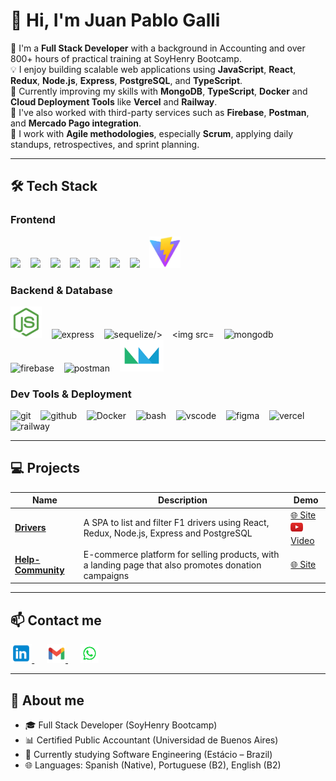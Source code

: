 
# 👋 Hi, I'm Juan Pablo Galli

🎯 I'm a **Full Stack Developer** with a background in Accounting and over 800+ hours of practical training at SoyHenry Bootcamp.  
💡 I enjoy building scalable web applications using **JavaScript**, **React**, **Redux**, **Node.js**, **Express**, **PostgreSQL**, and **TypeScript**.  
🚀 Currently improving my skills with **MongoDB**, **TypeScript**, **Docker** and **Cloud Deployment Tools** like **Vercel** and **Railway**.  
🧾 I've also worked with third-party services such as **Firebase**, **Postman**, and **Mercado Pago integration**.  
🧠 I work with **Agile methodologies**, especially **Scrum**, applying daily standups, retrospectives, and sprint planning.

---

## 🛠️ Tech Stack


### Frontend  
<p align="left">
  <img src="https://cdn.jsdelivr.net/gh/devicons/devicon/icons/html5/html5-original.svg" width="50" />
  &nbsp;&nbsp;
  <img src="https://cdn.jsdelivr.net/gh/devicons/devicon/icons/css3/css3-original.svg" width="50" />
  &nbsp;&nbsp;
  <img src="https://cdn.jsdelivr.net/gh/devicons/devicon/icons/javascript/javascript-original.svg" width="50" />
  &nbsp;&nbsp;
  <img src="https://cdn.jsdelivr.net/gh/devicons/devicon/icons/typescript/typescript-original.svg" width="50" />
  &nbsp;&nbsp;
  <img src="https://cdn.jsdelivr.net/gh/devicons/devicon/icons/react/react-original.svg" width="50" />
  &nbsp;&nbsp;
  <img src="https://cdn.jsdelivr.net/gh/devicons/devicon/icons/redux/redux-original.svg" width="50" />
  &nbsp;&nbsp;
  <img src="https://cdn.jsdelivr.net/gh/devicons/devicon/icons/tailwindcss/tailwindcss-original.svg" width="50" />
  &nbsp;&nbsp;
  <img src="./assets/logo_vite.png" width="50" alt="vite" />
  &nbsp;&nbsp;
</p>

### Backend & Database  
<p align="left">
  <img src="./assets/logo_nodejs.png" width="50" alt="node.js" />
  &nbsp;&nbsp;
  <img src="https://cdn.jsdelivr.net/gh/devicons/devicon/icons/express/express-original.svg" width="50" alt="express"/>
  &nbsp;&nbsp;
  <img src="https://cdn.jsdelivr.net/gh/devicons/devicon/icons/sequelize/sequelize-original.svg" width="50" alt="sequelize/>
  &nbsp;&nbsp;
  <img src="https://cdn.jsdelivr.net/gh/devicons/devicon/icons/postgresql/postgresql-original.svg" width="50" alt="postgresql"/>
  &nbsp;&nbsp;
  <img src="https://cdn.jsdelivr.net/gh/devicons/devicon/icons/mongodb/mongodb-original.svg" width="50" alt="mongodb"/>
  &nbsp;&nbsp;
  <img src="https://cdn.jsdelivr.net/gh/devicons/devicon/icons/firebase/firebase-plain.svg" width="50" alt="firebase"/>
  &nbsp;&nbsp;
  <img src="https://cdn.jsdelivr.net/gh/devicons/devicon/icons/postman/postman-original.svg" width="50" alt="postman"/>
  &nbsp;&nbsp;
  <img src="./assets/logo_nodemailer.png" width="70" alt="Nodemailer" />
  &nbsp;&nbsp;
</p>

### Dev Tools & Deployment  
<p align="left">
  <img src="https://cdn.jsdelivr.net/gh/devicons/devicon/icons/git/git-original.svg" width="50" alt="git"/>
  &nbsp;&nbsp;
  <img src="https://cdn.jsdelivr.net/gh/devicons/devicon/icons/github/github-original.svg" width="50" alt="github"/>
  &nbsp;&nbsp;
  <img src="https://cdn-icons-png.flaticon.com/512/5969/5969059.png" width="50" alt="Docker" />
  &nbsp;&nbsp;
  <img src="https://cdn.jsdelivr.net/gh/devicons/devicon/icons/bash/bash-original.svg" width="50" alt="bash"/>
  &nbsp;&nbsp;
  <img src="https://cdn.jsdelivr.net/gh/devicons/devicon/icons/vscode/vscode-original.svg" width="50" alt="vscode"/>
  &nbsp;&nbsp;
  <img src="https://cdn.jsdelivr.net/gh/devicons/devicon/icons/figma/figma-original.svg" width="50" alt="figma"/>
  &nbsp;&nbsp;
  <img src="https://www.vectorlogo.zone/logos/vercel/vercel-icon.svg" width="50" alt="vercel"/>
  &nbsp;&nbsp;
  <img src="https://railway.app/brand/logo-dark.svg" width="50" alt="railway"/>
  &nbsp;&nbsp;
</p>

---

## 💻 Projects

| Name | Description | Demo |
|------|-------------|------|
| **[Drivers](https://pi-drivers-seven.vercel.app)** | A SPA to list and filter F1 drivers using React, Redux, Node.js, Express and PostgreSQL | [🌐 Site](https://pi-drivers-seven.vercel.app) <br> [<img src="./assets/logo_youtube.jpg" height="20" alt="YouTube Demo"> Video](https://youtu.be/5EJk7emG87s)|
| **[Help-Community](https://help-community.vercel.app)** | E-commerce platform for selling products, with a landing page that also promotes donation campaigns | [🌐 Site](https://help-community.vercel.app) |

---

## 📫 Contact me

<a href="https://www.linkedin.com/in/juan-pablo-galli-rodriguez-20b2876b" target="_blank">
  <img src="./assets/logo_linkedin.png" height="30" alt="LinkedIn logo">
</a>
&nbsp;&nbsp;&nbsp;&nbsp;
<a href="mailto:jpgallir@gmail.com" target="_blank">
   <img src="./assets/logo_gmail.png" height="30" alt="Gmail logo">
</a>
&nbsp;&nbsp;&nbsp;&nbsp;
<a href="https://wa.me/5521995282826" target="_blank">
  <img src="./assets/logo_whatsapp.png" height="30" alt="Whatsapp logo">
</a>

---

## 📄 About me

- 🎓 Full Stack Developer (SoyHenry Bootcamp)  
- 📊 Certified Public Accountant (Universidad de Buenos Aires)  
- 🧠 Currently studying Software Engineering (Estácio – Brazil)  
- 🌐 Languages: Spanish (Native), Portuguese (B2), English (B2)



